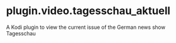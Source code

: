 # plugin.video.tagesschau_aktuell
A Kodi plugin to view the current issue of the German news show Tagesschau
